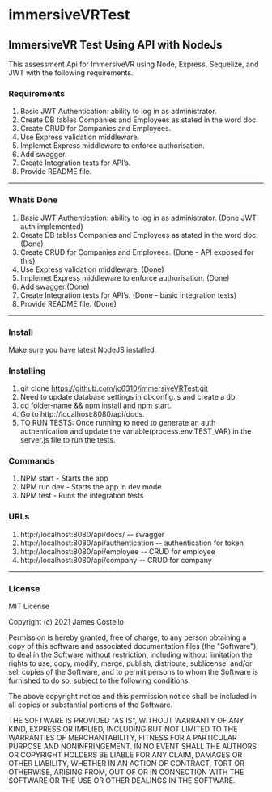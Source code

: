 # immersiveVRTest

## ImmersiveVR Test Using API with NodeJs

This assessment Api for ImmersiveVR using Node, Express, Sequelize, and JWT with the following requirements.

### Requirements

1. Basic JWT Authentication: ability to log in as administrator.
3. Create DB tables Companies and Employees as stated in the word doc.
2. Create CRUD for Companies and Employees.
3. Use Express validation middleware.
4. Implemet Express middleware to enforce authorisation.
5. Add swagger.
6. Create Integration tests for API’s.
7. Provide README file.

___

### Whats Done

1. Basic JWT Authentication: ability to log in as administrator. (Done JWT auth implemented)
3. Create DB tables Companies and Employees as stated in the word doc. (Done)
2. Create CRUD for Companies and Employees. (Done - API exposed for this)
3. Use Express validation middleware. (Done)
4. Implemet Express middleware to enforce authorisation. (Done)
5. Add swagger.(Done)
6. Create Integration tests for API’s. (Done - basic integration tests)
7. Provide README file. (Done)
___

### Install

Make sure you have latest NodeJS installed.

### Installing

1. git clone https://github.com/jc6310/immersiveVRTest.git
2. Need to update database settings in dbconfig.js and create a db.
3. cd folder-name && npm install and npm start.
4. Go to http://localhost:8080/api/docs.
5. TO RUN TESTS: Once running to need to generate an auth authentication and update the variable(process.env.TEST_VAR) in the server.js file to run the tests.

### Commands

1. NPM start - Starts the app
2. NPM run dev - Starts the app in dev mode
3. NPM test - Runs the integration tests

### URLs

1. http://localhost:8080/api/docs/ -- swagger
2. http://localhost:8080/api/authentication -- authentication for token
3. http://localhost:8080/api/employee -- CRUD for employee
4. http://localhost:8080/api/company -- CRUD for company
___

### License

MIT License

Copyright (c) 2021 James Costello

Permission is hereby granted, free of charge, to any person obtaining a copy of this software and associated documentation files (the "Software"), to deal in the Software without restriction, including without limitation the rights to use, copy, modify, merge, publish, distribute, sublicense, and/or sell copies of the Software, and to permit persons to whom the Software is furnished to do so, subject to the following conditions:

The above copyright notice and this permission notice shall be included in all copies or substantial portions of the Software.

THE SOFTWARE IS PROVIDED "AS IS", WITHOUT WARRANTY OF ANY KIND, EXPRESS OR IMPLIED, INCLUDING BUT NOT LIMITED TO THE WARRANTIES OF MERCHANTABILITY, FITNESS FOR A PARTICULAR PURPOSE AND NONINFRINGEMENT. IN NO EVENT SHALL THE AUTHORS OR COPYRIGHT HOLDERS BE LIABLE FOR ANY CLAIM, DAMAGES OR OTHER LIABILITY, WHETHER IN AN ACTION OF CONTRACT, TORT OR OTHERWISE, ARISING FROM, OUT OF OR IN CONNECTION WITH THE SOFTWARE OR THE USE OR OTHER DEALINGS IN THE SOFTWARE.
